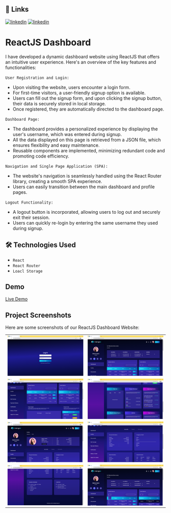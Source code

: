 ## 🔗 Links

[![linkedin](https://img.shields.io/badge/linkedin-0A66C2?style=for-the-badge&logo=linkedin&logoColor=white)](https://www.linkedin.com/in/adarsh-singh-34a945206)
[![linkedin](https://img.shields.io/twitter/follow/:AdarshSingh6026)](https://twitter.com/AdarshSingh6026)



#  ReactJS Dashboard

I have developed a dynamic dashboard website using ReactJS that offers an intuitive user experience. Here's an overview of the key features and functionalities:

`User Registration and Login:` 
- Upon visiting the website, users encounter a login form.
- For first-time visitors, a user-friendly signup option is available.
- Users can fill out the signup form, and upon clicking the signup button, their data is securely stored in local storage.
- Once registered, they are automatically directed to the dashboard page.

`Dashboard Page:`
- The dashboard provides a personalized experience by displaying the user's username, which was entered during signup.
- All the data displayed on this page is retrieved from a JSON file, which ensures flexibility and easy maintenance.
- Reusable components are implemented, minimizing redundant code and promoting code efficiency.

`Navigation and Single Page Application (SPA):`
- The website's navigation is seamlessly handled using the React Router library, creating a smooth SPA experience.
- Users can easily transition between the main dashboard and profile pages.

`Logout Functionality:`
- A logout button is incorporated, allowing users to log out and securely exit their session.
- Users can quickly re-login by entering the same username they used during signup.


## 🛠 Technologies Used

- `React`
- `React Router`
- `Loacl Storage`

## Demo

[Live Demo](https://matriye.netlify.app/)

## Project Screenshots

Here are some screenshots of our ReactJS Dashboard Website:

<table>
  <tr>
    <td align="center"><img src="./public/screenshot/Screenshot1.png" alt="Screenshot 1"></td>
    <td align="center"><img src="./public/screenshot/Screenshot3.png" alt="Screenshot 2"></td>
  </tr>
  <tr>
    <td align="center"><img src="./public/screenshot/Screenshot4.png" alt="Screenshot 1"></td>
    <td align="center"><img src="./public/screenshot/Screenshot5.png" alt="Screenshot 2"></td>
  </tr>
  <tr>
    <td align="center"><img src="./public/screenshot/Screenshot6.png" alt="Screenshot 1"></td>
    <td align="center"><img src="./public/screenshot/Screenshot7.png" alt="Screenshot 2"></td>
  </tr>
  <tr>
    <td align="center"><img src="./public/screenshot/Screenshot8.png" alt="Screenshot 1"></td>
    <td align="center"><img src="./public/screenshot/Screenshot9.png" alt="Screenshot 2"></td>
  </tr>
</table>

  
